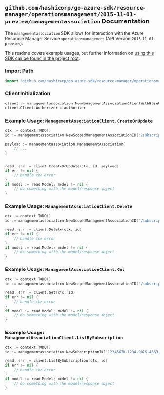 
## `github.com/hashicorp/go-azure-sdk/resource-manager/operationsmanagement/2015-11-01-preview/managementassociation` Documentation

The `managementassociation` SDK allows for interaction with the Azure Resource Manager Service `operationsmanagement` (API Version `2015-11-01-preview`).

This readme covers example usages, but further information on [using this SDK can be found in the project root](https://github.com/hashicorp/go-azure-sdk/tree/main/docs).

### Import Path

```go
import "github.com/hashicorp/go-azure-sdk/resource-manager/operationsmanagement/2015-11-01-preview/managementassociation"
```


### Client Initialization

```go
client := managementassociation.NewManagementAssociationClientWithBaseURI("https://management.azure.com")
client.Client.Authorizer = authorizer
```


### Example Usage: `ManagementAssociationClient.CreateOrUpdate`

```go
ctx := context.TODO()
id := managementassociation.NewScopedManagementAssociationID("/subscriptions/12345678-1234-9876-4563-123456789012/resourceGroups/some-resource-group", "managementAssociationValue")

payload := managementassociation.ManagementAssociation{
	// ...
}


read, err := client.CreateOrUpdate(ctx, id, payload)
if err != nil {
	// handle the error
}
if model := read.Model; model != nil {
	// do something with the model/response object
}
```


### Example Usage: `ManagementAssociationClient.Delete`

```go
ctx := context.TODO()
id := managementassociation.NewScopedManagementAssociationID("/subscriptions/12345678-1234-9876-4563-123456789012/resourceGroups/some-resource-group", "managementAssociationValue")

read, err := client.Delete(ctx, id)
if err != nil {
	// handle the error
}
if model := read.Model; model != nil {
	// do something with the model/response object
}
```


### Example Usage: `ManagementAssociationClient.Get`

```go
ctx := context.TODO()
id := managementassociation.NewScopedManagementAssociationID("/subscriptions/12345678-1234-9876-4563-123456789012/resourceGroups/some-resource-group", "managementAssociationValue")

read, err := client.Get(ctx, id)
if err != nil {
	// handle the error
}
if model := read.Model; model != nil {
	// do something with the model/response object
}
```


### Example Usage: `ManagementAssociationClient.ListBySubscription`

```go
ctx := context.TODO()
id := managementassociation.NewSubscriptionID("12345678-1234-9876-4563-123456789012")

read, err := client.ListBySubscription(ctx, id)
if err != nil {
	// handle the error
}
if model := read.Model; model != nil {
	// do something with the model/response object
}
```
